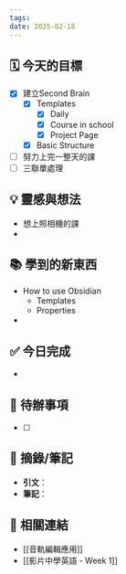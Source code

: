 ```yaml
---
tags: 
date: 2025-02-18
---
```


## 🗓 今天的目標
- [x] 建立Second Brain
	- [x] Templates
		- [x] Daily
		- [x] Course in school
		- [x] Project Page
	- [x] Basic Structure
- [ ] 努力上完一整天的課
- [ ] 三聯單處理

## 💡 靈感與想法
- 想上照相機的課
- 

## 📚 學到的新東西
- How to use Obsidian
	- Templates
	- Properties
- 

## ✅ 今日完成
- 

## 🔄 待辦事項
- [ ] 

## 📖 摘錄/筆記
- **引文**：  
- **筆記**：  

## 🔗 相關連結
- [[音軌編輯應用]]
- [[影片中學英語 - Week 1]]

